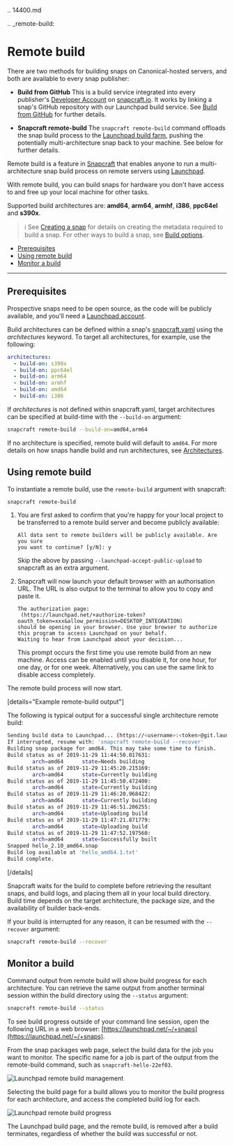 .. 14400.md

.. _remote-build:

# Remote build

There are two methods for building snaps on Canonical-hosted servers, and both are available to every snap publisher:

- **Build from GitHub**
This is a build service integrated into every publisher's [Developer Account](/t/create-a-developer-account/6760) on [snapcraft.io](https://snapcraft.io/). It works by linking a snap's GitHub repository with our Launchpad build service. See [Build from GitHub](/t/build-from-github/26004) for further details.

- **Snapcraft remote-build**
  The `snapcraft remote-build` command offloads the snap build process to the [Launchpad build farm](https://launchpad.net/builders), pushing the potentially multi-architecture snap back to your machine. See below for further details.


Remote build is a feature in [Snapcraft](/t/snapcraft-overview/8940) that enables anyone to run a multi-architecture snap build process on remote servers using [Launchpad](https://launchpad.net/).

With remote build, you can build snaps for hardware you don't have access to and free up your local machine for other tasks.

Supported build architectures are: **amd64**, **arm64**, **armhf**, **i386**, **ppc64el** and **s390x**.

> ℹ See [Creating a snap](/t/creating-a-snap/6799) for details on creating the metadata required to build a snap. For other ways to build a snap, see [Build options](/t/build-options/14250).

- [Prerequisites](#heading--prerequisites)
- [Using remote build](#heading--using)
- [Monitor a build](#heading--monitor)

---
<h2 id='heading--prerequisites'>Prerequisites</h2>

Prospective snaps need to be open source, as the code will be publicly available, and you'll need a [Launchpad account](https://login.launchpad.net/+new_account).

Build architectures can be defined within a snap's [snapcraft.yaml](/t/the-snapcraft-format/8337) using the _architectures_ keyword. To target all architectures, for example, use the following:

```yaml
architectures:
  - build-on: s390x
  - build-on: ppc64el
  - build-on: arm64
  - build-on: armhf
  - build-on: amd64
  - build-on: i386
```

If _architectures_ is not defined within snapcraft.yaml, target architectures can  be specified at build-time with the `--build-on` argument:

```bash
snapcraft remote-build --build-on=amd64,arm64
```

If no architecture is specified, remote build will default to `amd64`. For more details on how snaps handle build and run architectures, see [Architectures](/t/architectures/4972/).

<h2 id='heading--using'>Using remote build</h2>

To instantiate a remote build, use the `remote-build` argument with snapcraft:

```bash
snapcraft remote-build
```

1. You are first asked to confirm that you're happy for your local project to be transferred to a remote build server and become publicly available:

    ```no-highlight
    All data sent to remote builders will be publicly available. Are you sure
    you want to continue? [y/N]: y
    ```

   Skip the above by passing `--launchpad-accept-public-upload` to snapcraft as an extra argument.

 1. Snapcraft will now launch your default browser with an authorisation URL. The URL is also output to the terminal to allow you to copy and paste it.

    ```no-highlight
    The authorization page:
     (https://launchpad.net/+authorize-token?
    oauth_token=xxx&allow_permission=DESKTOP_INTEGRATION)
    should be opening in your browser. Use your browser to authorize
    this program to access Launchpad on your behalf.
    Waiting to hear from Launchpad about your decision...
    ```

    This prompt occurs the first time you use remote build from an new machine. Access can be enabled until you disable it, for one hour, for one day, or for one week. Alternatively, you can use the same link to disable access completely.

The remote build process will now start.

[details="Example remote-build output"]

The following is typical output for a successful single architecture remote build:

```bash
Sending build data to Launchpad... (https://<username>:<token>@git.launchpad.net/<username>/+git/snapcraft-hello-22ef03/)
If interrupted, resume with: 'snapcraft remote-build --recover'
Building snap package for amd64. This may take some time to finish.
Build status as of 2019-11-29 11:44:50.017631:
        arch=amd64      state=Needs building
Build status as of 2019-11-29 11:45:20.215169:
        arch=amd64      state=Currently building
Build status as of 2019-11-29 11:45:50.472400:
        arch=amd64      state=Currently building
Build status as of 2019-11-29 11:46:20.968422:
        arch=amd64      state=Currently building
Build status as of 2019-11-29 11:46:51.206255:
        arch=amd64      state=Uploading build
Build status as of 2019-11-29 11:47:21.871779:
        arch=amd64      state=Uploading build
Build status as of 2019-11-29 11:47:52.197560:
        arch=amd64      state=Successfully built
Snapped hello_2.10_amd64.snap
Build log available at 'hello_amd64.1.txt'
Build complete.
```
[/details]

Snapcraft waits for the build to complete before retrieving the resultant snaps, and build logs, and placing them all in your local build directory. Build time depends on the target architecture, the package size, and the availability of builder back-ends.

If your build is interrupted for any reason, it can be resumed with the `--recover` argument:

```bash
snapcraft remote-build --recover
```

<h2 id='heading--monitor'>Monitor a build</h2>

Command output from remote build will show build progress for each architecture. You can retrieve the same output from another terminal session within the build directory using the `--status` argument:

```bash
snapcraft remote-build --status
```

To see build progress outside of your command line session, open the following URL in a web browser: [https://launchpad.net/~/+snaps](https://launchpad.net/~/+snaps).

From the snap packages web page, select the build data for the job you want to monitor. The specific name for a job is part of the output from the remote-build command, such as `snapcraft-hello-22ef03`.

![Launchpad remote build management](https://assets.ubuntu.com/v1/04cd2c65-snapcraft-hello_01.png)

Selecting the build page for a build allows you to monitor the build progress for each architecture, and access the completed build log for each.

<img src="https://assets.ubuntu.com/v1/089f76d8-snapcraft-hello_02.png" alt="Launchpad remote build progress">

The Launchpad build page, and the remote build, is removed after a build terminates, regardless of whether the build was successful or not.